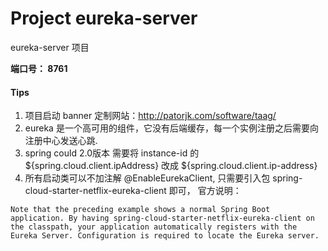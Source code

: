 # Project eureka-server

eureka-server 项目

**端口号： 8761**

#### Tips
1. 项目启动 banner 定制网站：http://patorjk.com/software/taag/
2. eureka 是一个高可用的组件，它没有后端缓存，每一个实例注册之后需要向注册中心发送心跳.
3. spring could 2.0版本 需要将 instance-id 的 ${spring.cloud.client.ipAddress} 改成 ${spring.cloud.client.ip-address}
4. 所有启动类可以不加注解 @EnableEurekaClient, 只需要引入包 spring-cloud-starter-netflix-eureka-client 即可， 官方说明：

```
Note that the preceding example shows a normal Spring Boot application. By having spring-cloud-starter-netflix-eureka-client on the classpath, your application automatically registers with the Eureka Server. Configuration is required to locate the Eureka server.
```
